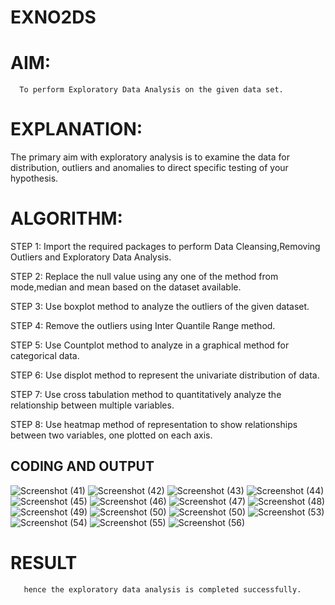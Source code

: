 # EXNO2DS
# AIM:
      To perform Exploratory Data Analysis on the given data set.
      
# EXPLANATION:
  The primary aim with exploratory analysis is to examine the data for distribution, outliers and anomalies to direct specific testing of your hypothesis.
  
# ALGORITHM:
STEP 1: Import the required packages to perform Data Cleansing,Removing Outliers and Exploratory Data Analysis.

STEP 2: Replace the null value using any one of the method from mode,median and mean based on the dataset available.

STEP 3: Use boxplot method to analyze the outliers of the given dataset.

STEP 4: Remove the outliers using Inter Quantile Range method.

STEP 5: Use Countplot method to analyze in a graphical method for categorical data.

STEP 6: Use displot method to represent the univariate distribution of data.

STEP 7: Use cross tabulation method to quantitatively analyze the relationship between multiple variables.

STEP 8: Use heatmap method of representation to show relationships between two variables, one plotted on each axis.

## CODING AND OUTPUT
![Screenshot (41)](https://github.com/user-attachments/assets/d8c1c32c-0c11-495b-a80d-13a6f360c246)
![Screenshot (42)](https://github.com/user-attachments/assets/5309c296-413e-4fb2-ab48-490cb924723f)
![Screenshot (43)](https://github.com/user-attachments/assets/76d5b74e-f113-4b81-864c-1883540b6e53)
![Screenshot (44)](https://github.com/user-attachments/assets/0629c300-ac33-4420-9eed-b1b01f035182)
![Screenshot (45)](https://github.com/user-attachments/assets/49e26122-f0b5-41de-a58d-8afd7dc68fdc)
![Screenshot (46)](https://github.com/user-attachments/assets/dc166e4e-70c7-44f0-80f7-e7300ff048e6)
![Screenshot (47)](https://github.com/user-attachments/assets/c7d42020-eaf0-48fe-b825-6b6096d6318f)
![Screenshot (48)](https://github.com/user-attachments/assets/e04462cc-f07a-49c7-9533-d996b05bf374)
![Screenshot (49)](https://github.com/user-attachments/assets/87c3bf3b-e4af-4bc7-88a1-c26a2f4f6995)
![Screenshot (50)](https://github.com/user-attachments/assets/135caa9c-bb1e-412d-9810-3ea5a57fb42d)
![Screenshot (50)](https://github.com/user-attachments/assets/e4eee46b-adcc-4c5a-ba1e-d344a81cf0d4)
![Screenshot (53)](https://github.com/user-attachments/assets/a1e2f94b-8e67-4706-beef-c9bf1864c204)
![Screenshot (54)](https://github.com/user-attachments/assets/ae42e6b1-518a-4286-9552-3a5fdc23f8ea)
![Screenshot (55)](https://github.com/user-attachments/assets/94e90b9a-cca3-4d1c-824f-013e25cbc36c)
![Screenshot (56)](https://github.com/user-attachments/assets/4b7fad88-dd33-40c6-9882-2d005cfef274)
# RESULT
       hence the exploratory data analysis is completed successfully.
